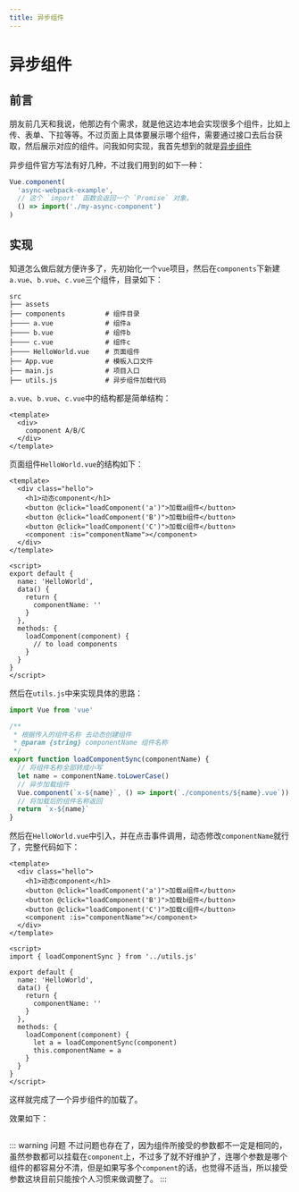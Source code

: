 ```yaml
---
title: 异步组件
---
```


# 异步组件

## 前言

朋友前几天和我说，他那边有个需求，就是他这边本地会实现很多个组件，比如上传、表单、下拉等等。不过页面上具体要展示哪个组件，需要通过接口去后台获取，然后展示对应的组件。问我如何实现，我首先想到的就是[异步组件](https://cn.vuejs.org/v2/guide/components-dynamic-async.html#%E5%BC%82%E6%AD%A5%E7%BB%84%E4%BB%B6)

异步组件官方写法有好几种，不过我们用到的如下一种：

```js
Vue.component(
  'async-webpack-example',
  // 这个 `import` 函数会返回一个 `Promise` 对象。
  () => import('./my-async-component')
)
```

## 实现

知道怎么做后就方便许多了，先初始化一个`vue`项目，然后在`components`下新建`a.vue`、`b.vue`、`c.vue`三个组件，目录如下：

```
src
├── assets
├── components          # 组件目录
├──── a.vue             # 组件a
├──── b.vue             # 组件b
├──── c.vue             # 组件c
├──── HelloWorld.vue    # 页面组件
├── App.vue             # 模板入口文件
├── main.js             # 项目入口
├── utils.js            # 异步组件加载代码
```

`a.vue`、`b.vue`、`c.vue`中的结构都是简单结构：

```vue
<template>
  <div>
    component A/B/C
  </div>
</template>
```

页面组件`HelloWorld.vue`的结构如下：

```vue
<template>
  <div class="hello">
    <h1>动态component</h1>
    <button @click="loadComponent('a')">加载a组件</button>
    <button @click="loadComponent('B')">加载b组件</button>
    <button @click="loadComponent('C')">加载c组件</button>
    <component :is="componentName"></component>
  </div>
</template>

<script>
export default {
  name: 'HelloWorld',
  data() {
    return {
      componentName: ''
    }
  },
  methods: {
    loadComponent(component) {
      // to load components
    }
  }
}
</script>
```

然后在`utils.js`中来实现具体的思路：

```js
import Vue from 'vue'

/**
 * 根据传入的组件名称 去动态创建组件
 * @param {string} componentName 组件名称
 */
export function loadComponentSync(componentName) {
  // 将组件名称全部转成小写
  let name = componentName.toLowerCase()
  // 异步加载组件
  Vue.component(`x-${name}`, () => import(`./components/${name}.vue`))
  // 将加载后的组件名称返回
  return `x-${name}`
}
```

然后在`HelloWorld.vue`中引入，并在点击事件调用，动态修改`componentName`就行了，完整代码如下：

```vue
<template>
  <div class="hello">
    <h1>动态component</h1>
    <button @click="loadComponent('a')">加载a组件</button>
    <button @click="loadComponent('B')">加载b组件</button>
    <button @click="loadComponent('C')">加载c组件</button>
    <component :is="componentName"></component>
  </div>
</template>

<script>
import { loadComponentSync } from '../utils.js'

export default {
  name: 'HelloWorld',
  data() {
    return {
      componentName: ''
    }
  },
  methods: {
    loadComponent(component) {
      let a = loadComponentSync(component)
      this.componentName = a
    }
  }
}
</script>
```

这样就完成了一个异步组件的加载了。

效果如下：

<img :src="$withBase('/assets/component.gif')">

::: warning 问题
不过问题也存在了，因为组件所接受的参数都不一定是相同的，虽然参数都可以挂载在`component`上，不过多了就不好维护了，连哪个参数是哪个组件的都容易分不清，但是如果写多个`component`的话，也觉得不适当，所以接受参数这块目前只能按个人习惯来做调整了。
:::
